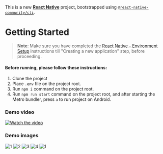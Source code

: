 This is a new [**React Native**](https://reactnative.dev) project, bootstrapped using [`@react-native-community/cli`](https://github.com/react-native-community/cli).

# Getting Started

>**Note**: Make sure you have completed the [React Native - Environment Setup](https://reactnative.dev/docs/environment-setup) instructions till "Creating a new application" step, before proceeding.

#### Before running, please follow these instructions:
1. Clone the project
2. Place `.env` file on the project root.
3. Run `npm i` command on the project root.
4. Run `npm run start` command on the project root, and after starting the Metro bundler, press `a` to run project on Android.

### Demo video

[![Watch the video](https://img.youtube.com/vi/JxUdExvkuyU/maxresdefault.jpg)](https://youtube.com/shorts/JxUdExvkuyU)

### Demo images

![1](/demo/Screenshot_20240101_231957_WireAppsCart.jpg)
![2](/demo/Screenshot_20240101_232005_WireAppsCart.jpg)
![3](/demo/Screenshot_20240101_232010_WireAppsCart.jpg)
![4](/demo/Screenshot_20240101_232016_WireAppsCart.jpg)
![1](/demo/Screenshot_20240101_232024_WireAppsCart.jpg)